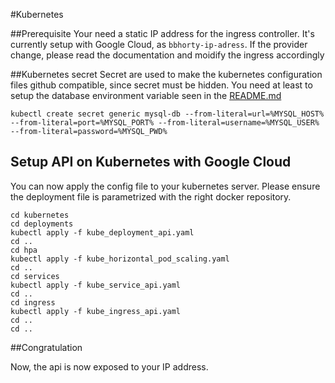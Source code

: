 
#Kubernetes

##Prerequisite
Your need a static IP address for the ingress controller. 
It's currently setup with Google Cloud, as ``bbhorty-ip-adress``. If the provider change, please read the documentation and moidify the ingress accordingly

##Kubernetes secret
Secret are used to make the kubernetes configuration files github compatible, since secret must be hidden.
You need at least to setup the database environment variable seen in the [README.md](README.md)
```
kubectl create secret generic mysql-db --from-literal=url=%MYSQL_HOST% --from-literal=port=%MYSQL_PORT% --from-literal=username=%MYSQL_USER% --from-literal=password=%MYSQL_PWD%
```
## Setup API on Kubernetes with Google Cloud
You can now apply the config file to your kubernetes server.
Please ensure the deployment file is parametrized with the right docker repository.


```
cd kubernetes
cd deployments
kubectl apply -f kube_deployment_api.yaml
cd ..
cd hpa
kubectl apply -f kube_horizontal_pod_scaling.yaml
cd ..
cd services
kubectl apply -f kube_service_api.yaml
cd ..
cd ingress
kubectl apply -f kube_ingress_api.yaml
cd ..
cd ..
```

##Congratulation

Now, the api is now exposed to your IP address.
